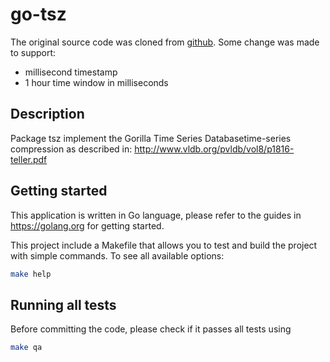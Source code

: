 # go-tsz

The original source code was cloned from [github](https://github.com/dgryski/go-tsz/tree/master). Some change was made to
support:

- millisecond timestamp
- 1 hour time window in milliseconds


## Description
 
Package tsz implement the  Gorilla Time Series Databasetime-series compression as described in:
http://www.vldb.org/pvldb/vol8/p1816-teller.pdf


## Getting started

This application is written in Go language, please refer to the guides in https://golang.org for getting started.

This project include a Makefile that allows you to test and build the project with simple commands.
To see all available options:
```bash
make help
```

## Running all tests

Before committing the code, please check if it passes all tests using
```bash
make qa
```
